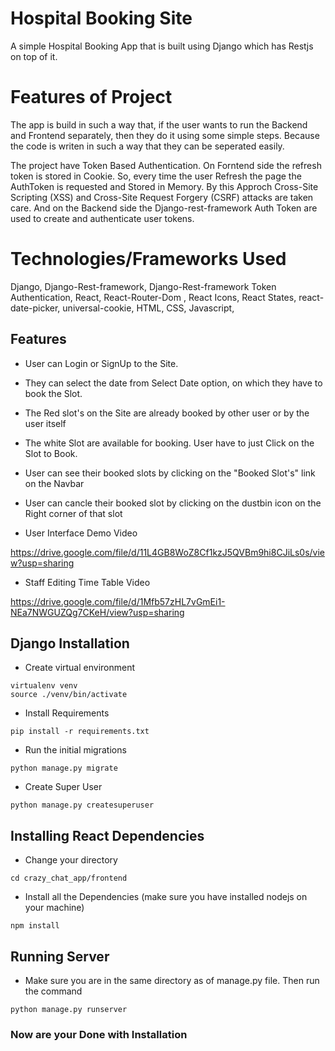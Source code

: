# Hospital Booking Site
A simple Hospital Booking App that is built using Django which has Restjs on top of it. 

# Features of Project
The app is build in such a way that, if the user wants to run the Backend and Frontend separately, then they do it using some simple steps. Because the code is writen in such a way that they can be seperated easily.

The project have Token Based Authentication. On Forntend side the refresh token is stored in Cookie. So, every time the user Refresh the page the AuthToken is requested and Stored in Memory. By this Approch Cross-Site Scripting (XSS) and Cross-Site Request Forgery (CSRF) attacks are taken care. And on the Backend side the Django-rest-framework Auth Token are used to create and authenticate user tokens.

# Technologies/Frameworks Used
Django, Django-Rest-framework, Django-Rest-framework Token Authentication, React, React-Router-Dom , React Icons, React States, react-date-picker, universal-cookie, HTML, CSS, Javascript,  


## Features

* User can Login or SignUp to the Site.
* They can select the date from Select Date option, on which they have to book the Slot.
* The Red slot's on the Site are already booked by other user or by the user itself
* The white Slot are available for booking. User have to just Click on the Slot to Book.
* User can see their booked slots by clicking on the "Booked Slot's" link on the Navbar
* User can cancle their booked slot by clicking on the dustbin icon on the Right corner of that slot   

* User Interface Demo Video

https://drive.google.com/file/d/11L4GB8WoZ8Cf1kzJ5QVBm9hi8CJiLs0s/view?usp=sharing

* Staff Editing Time Table Video

https://drive.google.com/file/d/1Mfb57zHL7vGmEi1-NEa7NWGUZQg7CKeH/view?usp=sharing

## Django Installation

* Create virtual environment 

```
virtualenv venv
source ./venv/bin/activate
```

* Install Requirements
```
pip install -r requirements.txt
```

* Run the initial migrations
```
python manage.py migrate
```

* Create Super User 
```
python manage.py createsuperuser
```

## Installing React Dependencies

* Change your directory

```
cd crazy_chat_app/frontend
```

* Install all the Dependencies (make sure you have installed nodejs on your machine)

```
npm install
```

## Running Server 

* Make sure you are in the same directory as of manage.py file. Then run the command 

```
python manage.py runserver
```

### Now are your Done with Installation 